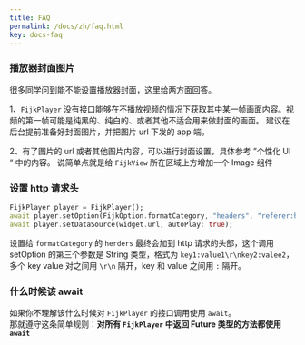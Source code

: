 ```yaml
---
title: FAQ
permalink: /docs/zh/faq.html
key: docs-faq
---
```


### 播放器封面图片
很多同学问到能不能设置播放器封面，这里给两方面回答。

1、`FijkPlayer` 没有接口能够在不播放视频的情况下获取其中某一帧画面内容。视频的第一帧可能是纯黑的、纯白的、或者其他不适合用来做封面的画面。
建议在后台提前准备好封面图片，并把图片 url 下发的 app 端。

2、有了图片的 url 或者其他图片内容，可以进行封面设置，具体参考 ”个性化 UI “ 中的内容。 说简单点就是给 `FijkView` 所在区域上方增加一个 Image 组件

### 设置 http 请求头

```dart
FijkPlayer player = FijkPlayer();
await player.setOption(FijkOption.formatCategory, "headers", "referer:https://blog.befovy.com\r\nhost:https://github.com");
await player.setDataSource(widget.url, autoPlay: true);
```

设置给 `formatCategory` 的 `herders` 最终会加到 http 请求的头部，这个调用 setOption 的第三个参数是 String 类型，格式为 `key1:value1\r\nkey2:valee2`，多个 key value 对之间用 `\r\n` 隔开，key 和 value 之间用 `:` 隔开。


### 什么时候该 await

如果你不理解该什么时候对 `FijkPlayer` 的接口调用使用 `await`。  
那就遵守这条简单规则：**对所有 `FijkPlayer` 中返回 Future 类型的方法都使用 `await`**
